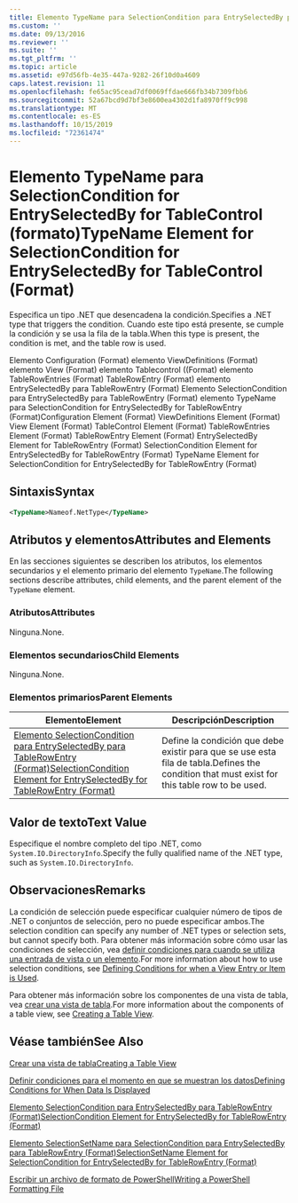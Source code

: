 ```yaml
---
title: Elemento TypeName para SelectionCondition para EntrySelectedBy para Tablecontrol ((Format) | Microsoft Docs
ms.custom: ''
ms.date: 09/13/2016
ms.reviewer: ''
ms.suite: ''
ms.tgt_pltfrm: ''
ms.topic: article
ms.assetid: e97d56fb-4e35-447a-9282-26f10d0a4609
caps.latest.revision: 11
ms.openlocfilehash: fe65ac95cead7df0069ffdae666fb34b7309fbb6
ms.sourcegitcommit: 52a67bcd9d7bf3e8600ea4302d1fa8970ff9c998
ms.translationtype: MT
ms.contentlocale: es-ES
ms.lasthandoff: 10/15/2019
ms.locfileid: "72361474"
---
```

# <a name="typename-element-for-selectioncondition-for-entryselectedby-for-tablecontrol-format"></a><span data-ttu-id="6b9f3-102">Elemento TypeName para SelectionCondition for EntrySelectedBy for TableControl (formato)</span><span class="sxs-lookup"><span data-stu-id="6b9f3-102">TypeName Element for SelectionCondition for EntrySelectedBy for TableControl (Format)</span></span>

<span data-ttu-id="6b9f3-103">Especifica un tipo .NET que desencadena la condición.</span><span class="sxs-lookup"><span data-stu-id="6b9f3-103">Specifies a .NET type that triggers the condition.</span></span> <span data-ttu-id="6b9f3-104">Cuando este tipo está presente, se cumple la condición y se usa la fila de la tabla.</span><span class="sxs-lookup"><span data-stu-id="6b9f3-104">When this type is present, the condition is met, and the table row is used.</span></span>

<span data-ttu-id="6b9f3-105">Elemento Configuration (Format) elemento ViewDefinitions (Format) elemento View (Format) elemento Tablecontrol ((Format) elemento TableRowEntries (Format) TableRowEntry (Format) elemento EntrySelectedBy para TableRowEntry (Format) Elemento SelectionCondition para EntrySelectedBy para TableRowEntry (Format) elemento TypeName para SelectionCondition for EntrySelectedBy for TableRowEntry (Format)</span><span class="sxs-lookup"><span data-stu-id="6b9f3-105">Configuration Element (Format) ViewDefinitions Element (Format) View Element (Format) TableControl Element (Format) TableRowEntries Element (Format) TableRowEntry Element (Format) EntrySelectedBy Element for TableRowEntry (Format) SelectionCondition Element for EntrySelectedBy for TableRowEntry (Format) TypeName Element for SelectionCondition for EntrySelectedBy for TableRowEntry (Format)</span></span>

## <a name="syntax"></a><span data-ttu-id="6b9f3-106">Sintaxis</span><span class="sxs-lookup"><span data-stu-id="6b9f3-106">Syntax</span></span>

```xml
<TypeName>Nameof.NetType</TypeName>
```

## <a name="attributes-and-elements"></a><span data-ttu-id="6b9f3-107">Atributos y elementos</span><span class="sxs-lookup"><span data-stu-id="6b9f3-107">Attributes and Elements</span></span>

<span data-ttu-id="6b9f3-108">En las secciones siguientes se describen los atributos, los elementos secundarios y el elemento primario del elemento `TypeName`.</span><span class="sxs-lookup"><span data-stu-id="6b9f3-108">The following sections describe attributes, child elements, and the parent element of the `TypeName` element.</span></span>

### <a name="attributes"></a><span data-ttu-id="6b9f3-109">Atributos</span><span class="sxs-lookup"><span data-stu-id="6b9f3-109">Attributes</span></span>

<span data-ttu-id="6b9f3-110">Ninguna.</span><span class="sxs-lookup"><span data-stu-id="6b9f3-110">None.</span></span>

### <a name="child-elements"></a><span data-ttu-id="6b9f3-111">Elementos secundarios</span><span class="sxs-lookup"><span data-stu-id="6b9f3-111">Child Elements</span></span>

<span data-ttu-id="6b9f3-112">Ninguna.</span><span class="sxs-lookup"><span data-stu-id="6b9f3-112">None.</span></span>

### <a name="parent-elements"></a><span data-ttu-id="6b9f3-113">Elementos primarios</span><span class="sxs-lookup"><span data-stu-id="6b9f3-113">Parent Elements</span></span>

|<span data-ttu-id="6b9f3-114">Elemento</span><span class="sxs-lookup"><span data-stu-id="6b9f3-114">Element</span></span>|<span data-ttu-id="6b9f3-115">Descripción</span><span class="sxs-lookup"><span data-stu-id="6b9f3-115">Description</span></span>|
|-------------|-----------------|
|[<span data-ttu-id="6b9f3-116">Elemento SelectionCondition para EntrySelectedBy para TableRowEntry (Format)</span><span class="sxs-lookup"><span data-stu-id="6b9f3-116">SelectionCondition Element for EntrySelectedBy for TableRowEntry (Format)</span></span>](./selectioncondition-element-for-entryselectedby-for-tablecontrol-format.md)|<span data-ttu-id="6b9f3-117">Define la condición que debe existir para que se use esta fila de tabla.</span><span class="sxs-lookup"><span data-stu-id="6b9f3-117">Defines the condition that must exist for this table row to be used.</span></span>|

## <a name="text-value"></a><span data-ttu-id="6b9f3-118">Valor de texto</span><span class="sxs-lookup"><span data-stu-id="6b9f3-118">Text Value</span></span>

<span data-ttu-id="6b9f3-119">Especifique el nombre completo del tipo .NET, como `System.IO.DirectoryInfo`.</span><span class="sxs-lookup"><span data-stu-id="6b9f3-119">Specify the fully qualified name of the .NET type, such as `System.IO.DirectoryInfo`.</span></span>

## <a name="remarks"></a><span data-ttu-id="6b9f3-120">Observaciones</span><span class="sxs-lookup"><span data-stu-id="6b9f3-120">Remarks</span></span>

<span data-ttu-id="6b9f3-121">La condición de selección puede especificar cualquier número de tipos de .NET o conjuntos de selección, pero no puede especificar ambos.</span><span class="sxs-lookup"><span data-stu-id="6b9f3-121">The selection condition can specify any number of .NET types or selection sets, but cannot specify both.</span></span> <span data-ttu-id="6b9f3-122">Para obtener más información sobre cómo usar las condiciones de selección, vea [definir condiciones para cuando se utiliza una entrada de vista o un elemento](./defining-conditions-for-displaying-data.md).</span><span class="sxs-lookup"><span data-stu-id="6b9f3-122">For more information about how to use selection conditions, see [Defining Conditions for when a View Entry or Item is Used](./defining-conditions-for-displaying-data.md).</span></span>

<span data-ttu-id="6b9f3-123">Para obtener más información sobre los componentes de una vista de tabla, vea [crear una vista de tabla](./creating-a-table-view.md).</span><span class="sxs-lookup"><span data-stu-id="6b9f3-123">For more information about the components of a table view, see [Creating a Table View](./creating-a-table-view.md).</span></span>

## <a name="see-also"></a><span data-ttu-id="6b9f3-124">Véase también</span><span class="sxs-lookup"><span data-stu-id="6b9f3-124">See Also</span></span>

[<span data-ttu-id="6b9f3-125">Crear una vista de tabla</span><span class="sxs-lookup"><span data-stu-id="6b9f3-125">Creating a Table View</span></span>](./creating-a-table-view.md)

[<span data-ttu-id="6b9f3-126">Definir condiciones para el momento en que se muestran los datos</span><span class="sxs-lookup"><span data-stu-id="6b9f3-126">Defining Conditions for When Data Is Displayed</span></span>](./defining-conditions-for-displaying-data.md)

[<span data-ttu-id="6b9f3-127">Elemento SelectionCondition para EntrySelectedBy para TableRowEntry (Format)</span><span class="sxs-lookup"><span data-stu-id="6b9f3-127">SelectionCondition Element for EntrySelectedBy for TableRowEntry (Format)</span></span>](./selectioncondition-element-for-entryselectedby-for-tablecontrol-format.md)

[<span data-ttu-id="6b9f3-128">Elemento SelectionSetName para SelectionCondition para EntrySelectedBy para TableRowEntry (Format)</span><span class="sxs-lookup"><span data-stu-id="6b9f3-128">SelectionSetName Element for SelectionCondition for EntrySelectedBy for TableRowEntry (Format)</span></span>](./selectionsetname-element-for-selectioncondition-for-entryselectedby-for-tablecontrol-format.md)

[<span data-ttu-id="6b9f3-129">Escribir un archivo de formato de PowerShell</span><span class="sxs-lookup"><span data-stu-id="6b9f3-129">Writing a PowerShell Formatting File</span></span>](./writing-a-powershell-formatting-file.md)
